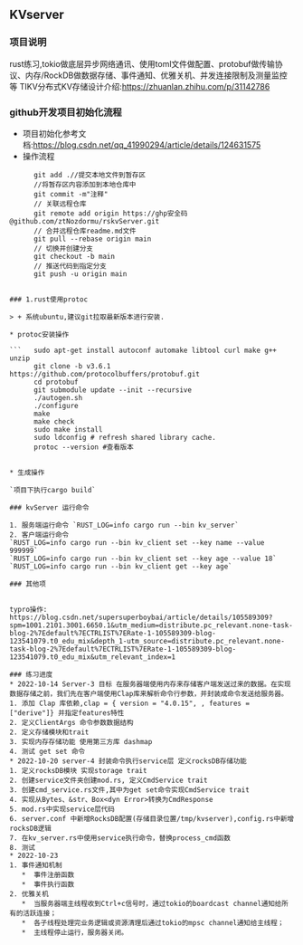 ##  KVserver
### 项目说明

  rust练习,tokio做底层异步网络通讯、使用toml文件做配置、protobuf做传输协议、内存/RockDB做数据存储、事件通知、优雅关机、并发连接限制及测量监控等
  TIKV分布式KV存储设计介绍:https://zhuanlan.zhihu.com/p/31142786 

### github开发项目初始化流程
 
 * 项目初始化参考文档:https://blog.csdn.net/qq_41990294/article/details/124631575
 * 操作流程
  ```   git init
        git add .//提交本地文件到暂存区
        //将暂存区内容添加到本地仓库中
        git commit -m"注释"
        // 关联远程仓库
        git remote add origin https://ghp安全码@github.com/ztNozdormu/rskvServer.git
        // 合并远程仓库readme.md文件
        git pull --rebase origin main
        // 切换并创建分支
        git checkout -b main
        // 推送代码到指定分支
        git push -u origin main


### 1.rust使用protoc

> + 系统ubuntu,建议git拉取最新版本进行安装.

* protoc安装操作

  ```   sudo apt-get install autoconf automake libtool curl make g++ unzip
        git clone -b v3.6.1 https://github.com/protocolbuffers/protobuf.git
        cd protobuf
        git submodule update --init --recursive
        ./autogen.sh
        ./configure
        make
        make check
        sudo make install
        sudo ldconfig # refresh shared library cache.
        protoc --version #查看版本
  

* 生成操作

  `项目下执行cargo build`

### kvServer 运行命令

1. 服务端运行命令 `RUST_LOG=info cargo run --bin kv_server`
2. 客户端运行命令 
`RUST_LOG=info cargo run --bin kv_client set --key name --value 999999`
`RUST_LOG=info cargo run --bin kv_client set --key age --value 18`
`RUST_LOG=info cargo run --bin kv_client get --key age`

### 其他项 


typro操作:
https://blog.csdn.net/supersuperboybai/article/details/105589309?spm=1001.2101.3001.6650.1&utm_medium=distribute.pc_relevant.none-task-blog-2%7Edefault%7ECTRLIST%7ERate-1-105589309-blog-123541079.t0_edu_mix&depth_1-utm_source=distribute.pc_relevant.none-task-blog-2%7Edefault%7ECTRLIST%7ERate-1-105589309-blog-123541079.t0_edu_mix&utm_relevant_index=1

### 练习进度
* 2022-10-14 Server-3 目标 在服务器端使用内存来存储客户端发送过来的数据。在实现数据存储之前，我们先在客户端使用Clap库来解析命令行参数，并封装成命令发送给服务器。
  1. 添加 Clap 库依赖,clap = { version = "4.0.15", , features = ["derive"]} 并指定features特性
  2. 定义ClientArgs 命令参数数据结构
  2. 定义存储模块和trait
  3. 实现内存存储功能 使用第三方库 dashmap 
  4. 测试 get set 命令
* 2022-10-20 server-4 封装命令执行service层 定义rocksDB存储功能
  1. 定义rocksDB模块 实现storage trait
  2. 创建service文件夹创建mod.rs, 定义CmdService trait
  3. 创建cmd_service.rs文件,其中为get set命令实现CmdService trait
  4. 实现从Bytes、&str、Box<dyn Error>转换为CmdResponse
  5. mod.rs中实现service层代码
  6. server.conf 中新增RocksDB配置(存储目录位置/tmp/kvserver),config.rs中新增rocksDB逻辑
  7. 在kv_server.rs中使用service执行命令，替换process_cmd函数
  8. 测试
* 2022-10-23
  1. 事件通知机制
     *  事件注册函数
     *  事件执行函数
  2. 优雅关机  
     *  当服务器端主线程收到Ctrl+c信号时，通过tokio的boardcast channel通知给所有的活跃连接；
     *  各子线程处理完业务逻辑或资源清理后通过tokio的mpsc channel通知给主线程；
     *  主线程停止运行，服务器关闭。






